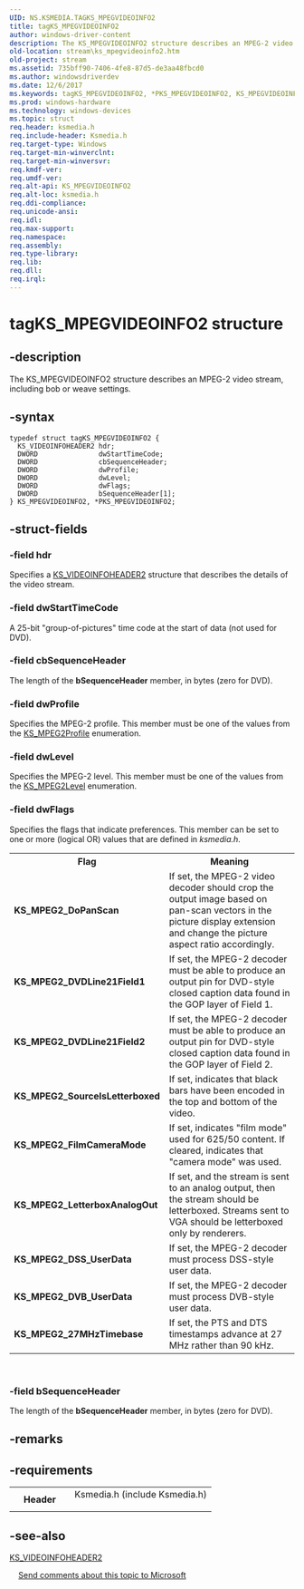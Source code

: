 ```yaml
---
UID: NS.KSMEDIA.TAGKS_MPEGVIDEOINFO2
title: tagKS_MPEGVIDEOINFO2
author: windows-driver-content
description: The KS_MPEGVIDEOINFO2 structure describes an MPEG-2 video stream, including bob or weave settings.
old-location: stream\ks_mpegvideoinfo2.htm
old-project: stream
ms.assetid: 735bff90-7406-4fe8-87d5-de3aa48fbcd0
ms.author: windowsdriverdev
ms.date: 12/6/2017
ms.keywords: tagKS_MPEGVIDEOINFO2, *PKS_MPEGVIDEOINFO2, KS_MPEGVIDEOINFO2
ms.prod: windows-hardware
ms.technology: windows-devices
ms.topic: struct
req.header: ksmedia.h
req.include-header: Ksmedia.h
req.target-type: Windows
req.target-min-winverclnt: 
req.target-min-winversvr: 
req.kmdf-ver: 
req.umdf-ver: 
req.alt-api: KS_MPEGVIDEOINFO2
req.alt-loc: ksmedia.h
req.ddi-compliance: 
req.unicode-ansi: 
req.idl: 
req.max-support: 
req.namespace: 
req.assembly: 
req.type-library: 
req.lib: 
req.dll: 
req.irql: 
---
```


# tagKS_MPEGVIDEOINFO2 structure



## -description
The KS_MPEGVIDEOINFO2 structure describes an MPEG-2 video stream, including bob or weave settings.


## -syntax

````
typedef struct tagKS_MPEGVIDEOINFO2 {
  KS_VIDEOINFOHEADER2 hdr;
  DWORD               dwStartTimeCode;
  DWORD               cbSequenceHeader;
  DWORD               dwProfile;
  DWORD               dwLevel;
  DWORD               dwFlags;
  DWORD               bSequenceHeader[1];
} KS_MPEGVIDEOINFO2, *PKS_MPEGVIDEOINFO2;
````


## -struct-fields

### -field hdr

Specifies a <a href="stream.ks_videoinfoheader2">KS_VIDEOINFOHEADER2</a> structure that describes the details of the video stream.

### -field dwStartTimeCode

A 25-bit "group-of-pictures" time code at the start of data (not used for DVD).

### -field cbSequenceHeader

The length of the <b>bSequenceHeader</b> member, in bytes (zero for DVD).

### -field dwProfile

Specifies the MPEG-2 profile. This member must be one of the values from the <a href="..\ksmedia\ne-ksmedia-ks_mpeg2profile.md">KS_MPEG2Profile</a> enumeration.

### -field dwLevel

Specifies the MPEG-2 level. This member must be one of the values from the <a href="..\ksmedia\ne-ksmedia-ks_mpeg2level.md">KS_MPEG2Level</a> enumeration.

### -field dwFlags

Specifies the flags that indicate preferences. This member can be set to one or more (logical OR) values that are defined in <i>ksmedia.h</i>.
<table>
<tr>
<th>Flag</th>
<th>Meaning</th>
</tr>
<tr>
<td>
<b>KS_MPEG2_DoPanScan</b>
</td>
<td>
If set, the MPEG-2 video decoder should crop the output image based on pan-scan vectors in the picture display extension and change the picture aspect ratio accordingly.
</td>
</tr>
<tr>
<td>
<b>KS_MPEG2_DVDLine21Field1</b>
</td>
<td>
If set, the MPEG-2 decoder must be able to produce an output pin for DVD-style closed caption data found in the GOP layer of Field 1.
</td>
</tr>
<tr>
<td>
<b>KS_MPEG2_DVDLine21Field2</b>
</td>
<td>
If set, the MPEG-2 decoder must be able to produce an output pin for DVD-style closed caption data found in the GOP layer of Field 2.
</td>
</tr>
<tr>
<td>
<b>KS_MPEG2_SourceIsLetterboxed</b>
</td>
<td>
If set, indicates that black bars have been encoded in the top and bottom of the video.
</td>
</tr>
<tr>
<td>
<b>KS_MPEG2_FilmCameraMode</b>
</td>
<td>
If set, indicates "film mode" used for 625/50 content. If cleared, indicates that "camera mode" was used.
</td>
</tr>
<tr>
<td>
<b>KS_MPEG2_LetterboxAnalogOut</b>
</td>
<td>
If set, and the stream is sent to an analog output, then the stream should be letterboxed. Streams sent to VGA should be letterboxed only by renderers.
</td>
</tr>
<tr>
<td>
<b>KS_MPEG2_DSS_UserData</b>
</td>
<td>
If set, the MPEG-2 decoder must process DSS-style user data.
</td>
</tr>
<tr>
<td>
<b>KS_MPEG2_DVB_UserData</b>
</td>
<td>
If set, the MPEG-2 decoder must process DVB-style user data.
</td>
</tr>
<tr>
<td>
<b>KS_MPEG2_27MHzTimebase</b>
</td>
<td>
If set, the PTS and DTS timestamps advance at 27 MHz rather than 90 kHz.
</td>
</tr>
</table>
 

### -field bSequenceHeader

The length of the <b>bSequenceHeader</b> member, in bytes (zero for DVD).

## -remarks


## -requirements
<table>
<tr>
<th width="30%">
Header
</th>
<td width="70%">
<dl>
<dt>Ksmedia.h (include Ksmedia.h)</dt>
</dl>
</td>
</tr>
</table>

## -see-also
<dl>
<dt>
<a href="stream.ks_videoinfoheader2">KS_VIDEOINFOHEADER2</a>
</dt>
</dl>
 
 
<a href="mailto:wsddocfb@microsoft.com?subject=Documentation%20feedback [stream\stream]:%20KS_MPEGVIDEOINFO2 structure%20 RELEASE:%20(12/6/2017)&amp;body=%0A%0APRIVACY STATEMENT%0A%0AWe use your feedback to improve the documentation. We don't use your email address for any other purpose, and we'll remove your email address from our system after the issue that you're reporting is fixed. While we're working to fix this issue, we might send you an email message to ask for more info. Later, we might also send you an email message to let you know that we've addressed your feedback.%0A%0AFor more info about Microsoft's privacy policy, see http://privacy.microsoft.com/en-us/default.aspx." title="Send comments about this topic to Microsoft">Send comments about this topic to Microsoft</a>
